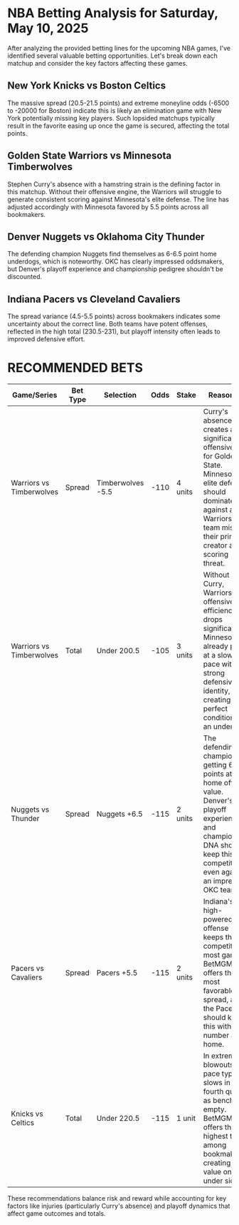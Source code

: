 # NBA Betting Analysis for Saturday, May 10, 2025

After analyzing the provided betting lines for the upcoming NBA games, I've identified several valuable betting opportunities. Let's break down each matchup and consider the key factors affecting these games.

## New York Knicks vs Boston Celtics
The massive spread (20.5-21.5 points) and extreme moneyline odds (-6500 to -20000 for Boston) indicate this is likely an elimination game with New York potentially missing key players. Such lopsided matchups typically result in the favorite easing up once the game is secured, affecting the total points.

## Golden State Warriors vs Minnesota Timberwolves
Stephen Curry's absence with a hamstring strain is the defining factor in this matchup. Without their offensive engine, the Warriors will struggle to generate consistent scoring against Minnesota's elite defense. The line has adjusted accordingly with Minnesota favored by 5.5 points across all bookmakers.

## Denver Nuggets vs Oklahoma City Thunder
The defending champion Nuggets find themselves as 6-6.5 point home underdogs, which is noteworthy. OKC has clearly impressed oddsmakers, but Denver's playoff experience and championship pedigree shouldn't be discounted.

## Indiana Pacers vs Cleveland Cavaliers
The spread variance (4.5-5.5 points) across bookmakers indicates some uncertainty about the correct line. Both teams have potent offenses, reflected in the high total (230.5-231), but playoff intensity often leads to improved defensive effort.

# RECOMMENDED BETS

| Game/Series | Bet Type | Selection | Odds | Stake | Reasoning |
|-------------|----------|-----------|------|-------|-----------|
| Warriors vs Timberwolves | Spread | Timberwolves -5.5 | -110 | 4 units | Curry's absence creates a significant offensive void for Golden State. Minnesota's elite defense should dominate against a Warriors team missing their primary creator and scoring threat. |
| Warriors vs Timberwolves | Total | Under 200.5 | -105 | 3 units | Without Curry, Warriors' offensive efficiency drops significantly. Minnesota already plays at a slow pace with strong defensive identity, creating perfect conditions for an under. |
| Nuggets vs Thunder | Spread | Nuggets +6.5 | -115 | 2 units | The defending champions getting 6.5 points at home offers value. Denver's playoff experience and championship DNA should keep this competitive, even against an impressive OKC team. |
| Pacers vs Cavaliers | Spread | Pacers +5.5 | -115 | 2 units | Indiana's high-powered offense keeps them competitive in most games. BetMGM offers the most favorable spread, and the Pacers should keep this within the number at home. |
| Knicks vs Celtics | Total | Under 220.5 | -115 | 1 unit | In extreme blowouts, pace typically slows in the fourth quarter as benches empty. BetMGM offers the highest total among bookmakers, creating value on the under side. |

These recommendations balance risk and reward while accounting for key factors like injuries (particularly Curry's absence) and playoff dynamics that affect game outcomes and totals.